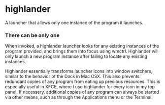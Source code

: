 # highlander
A launcher that allows only one instance of the program it launches.

### There can be only one
When invoked, a highlander launcher looks for any existing instances of the program provided, and brings them into focus using wmctrl. Highlander will only launch a new program instance after failing to locate any existing instances.

Highlander essentially transforms launcher icons into window switchers, similar to the behavior of the Dock in Mac OSX. This also prevents redundant copies of any program from eating up precious resources. This is especially useful in XFCE, where I use highlander for every icon in my top panel. If necessary, additional copies of any program can always be started via other means, such as through the Applications menu or the Terminal. 
